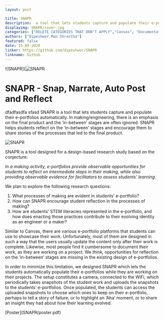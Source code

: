 ```yaml
---
layout: post

title: SNAPR
description:  a tool that lets students capture and populate their e-portfolios
displayimg: SNAPR/cover.jpg
categories: ["DELETE CATEGORIES THAT DON'T APPLY","Canvas", "Documentation"]
authors: ["Dipeshwor Man Shrestha"]
featured: false
date: 15-09-2020
linker: https://github.com/dipeshwor/SNAPR
linkname: Github
---
```



<!--IMAGE_TEXT_OVERLAY creates a image with a text box over it--------------------->
<div class="image_text_overlay" markdown="1">

![SNAPR](![SNAPR](SNAPR/cover.jpg)
# SNAPR -  Snap, Narrate, Auto Post and Reflect

 dfadfasdfa sfasd SNAPR is a tool that lets students capture and populate their e-portfolios automatically. In making/engineering, there is an emphasis on the final product and the ‘in-between’ stages are often ignored. SNAPR helps students reflect on the ‘in-between’ stages and encourage them to share stories of the processes that led to the final product.
</div>

<!--document creates a grid of documentss--------------------->
<div class="free_write" markdown="1">

![SNAPR](SNAPR/details.png)

SNAPR is a tool designed for a design-based research study based on the conjecture:

*In a making activity, e-portfolios provide observable opportunities for students to reflect on intermediate steps in their making, while also providing observable evidence for facilitators to assess students’ learning.*

We plan to explore the following research questions:

1. What processes of making are evident in students’ e-portfolio?
2. How can SNAPR encourage student reflection in the processes of making?
3. How are students’ STEM literacies represented in the e-portfolio, and how does enacting those practices contribute to their evolving identity as an engineer or a maker?

Similar to Canvas, there are various e-portfolio platforms that students can use to showcase their work. Unfortunately, most of them are designed in such a way that the users usually update the content only after their work is complete. Likewise, most people find it cumbersome to document their work, as they are working on a project. We think, opportunities for reflection on the ‘in-between’ stages are missing in the existing design of e-portfolios.

In order to minimize this limitation, we designed SNAPR which lets the students automatically populate their e-portfolios while they are working on their projects. The setup constitutes a camera, connected to the WiFi, which periodically takes snapshots of the student work and uploads the snapshots to the students’ e-portfolios. Once populated, the students can access the uploaded snapshots to choose which ones to keep on their e-portfolio, perhaps to tell a story of failure, or to highlight an ‘Aha’ moment, or to share an insight they had about how their learning evolved.




</div>

<div class="document" markdown="1">
[Poster](SNAPR/poster.pdf)
</div>

